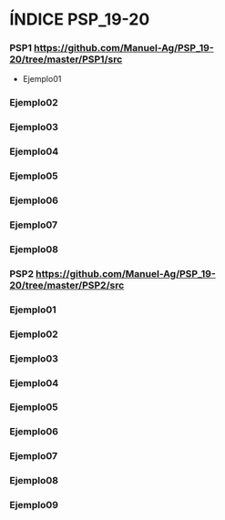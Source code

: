 # ÍNDICE PSP_19-20

### PSP1   <https://github.com/Manuel-Ag/PSP_19-20/tree/master/PSP1/src>

* Ejemplo01
### Ejemplo02
### Ejemplo03
### Ejemplo04
### Ejemplo05
### Ejemplo06
### Ejemplo07
### Ejemplo08

### PSP2   <https://github.com/Manuel-Ag/PSP_19-20/tree/master/PSP2/src>

### Ejemplo01
### Ejemplo02
### Ejemplo03
### Ejemplo04
### Ejemplo05
### Ejemplo06
### Ejemplo07
### Ejemplo08
### Ejemplo09
